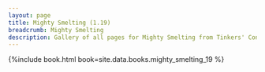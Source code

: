 ```yaml
---
layout: page
title: Mighty Smelting (1.19)
breadcrumb: Mighty Smelting
description: Gallery of all pages for Mighty Smelting from Tinkers' Construct in Minecraft 1.19.2.
---
```


{%include book.html book=site.data.books.mighty_smelting_19 %}